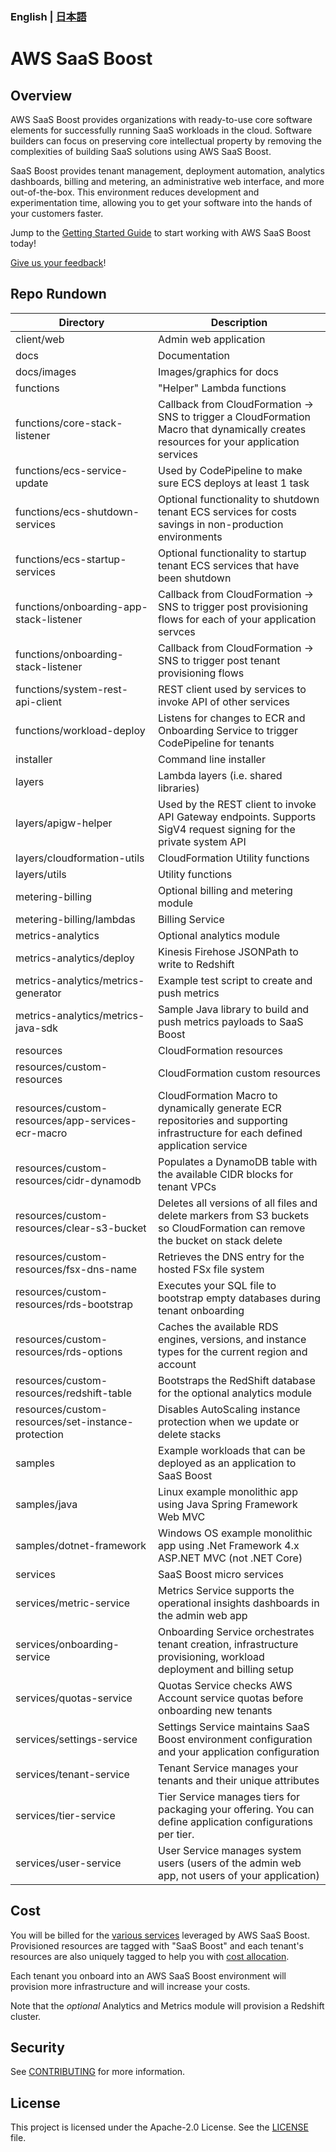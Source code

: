 ### English | [日本語](./docs/ja/README.ja.md)

# AWS SaaS Boost

## Overview
AWS SaaS Boost provides organizations with ready-to-use core software elements for successfully running SaaS workloads in the cloud.  Software builders can focus on preserving core intellectual property by removing the complexities of building SaaS solutions using AWS SaaS Boost.

SaaS Boost provides tenant management, deployment automation, analytics dashboards, billing and metering, an administrative web interface, and more out-of-the-box. This environment reduces development and experimentation time, allowing you to get your software into the hands of your customers faster.

Jump to the [Getting Started Guide](./docs/getting-started.md) to start working with AWS SaaS Boost today!

[Give us your feedback](https://www.pulse.aws/survey/YOUHWDCP)!

## Repo Rundown

| Directory | Description |
| --- | --- |
| client/web | Admin web application |
| docs | Documentation |
| docs/images | Images/graphics for docs |
| functions | "Helper" Lambda functions |
| functions/core-stack-listener | Callback from CloudFormation -> SNS to trigger a CloudFormation Macro that dynamically creates resources for your application services  |
| functions/ecs-service-update | Used by CodePipeline to make sure ECS deploys at least 1 task |
| functions/ecs-shutdown-services | Optional functionality to shutdown tenant ECS services for costs savings in non-production environments |
| functions/ecs-startup-services | Optional functionality to startup tenant ECS services that have been shutdown |
| functions/onboarding-app-stack-listener | Callback from CloudFormation -> SNS to trigger post provisioning flows for each of your application servces |
| functions/onboarding-stack-listener | Callback from CloudFormation -> SNS to trigger post tenant provisioning flows |
| functions/system-rest-api-client | REST client used by services to invoke API of other services |
| functions/workload-deploy | Listens for changes to ECR and Onboarding Service to trigger CodePipeline for tenants |
| installer | Command line installer |
| layers | Lambda layers (i.e. shared libraries) |
| layers/apigw-helper | Used by the REST client to invoke API Gateway endpoints. Supports SigV4 request signing for the private system API |
| layers/cloudformation-utils | CloudFormation Utility functions |
| layers/utils | Utility functions |
| metering-billing | Optional billing and metering module |
| metering-billing/lambdas | Billing Service |
| metrics-analytics | Optional analytics module |
| metrics-analytics/deploy | Kinesis Firehose JSONPath to write to Redshift |
| metrics-analytics/metrics-generator | Example test script to create and push metrics |
| metrics-analytics/metrics-java-sdk | Sample Java library to build and push metrics payloads to SaaS Boost |
| resources | CloudFormation resources |
| resources/custom-resources | CloudFormation custom resources |
| resources/custom-resources/app-services-ecr-macro | CloudFormation Macro to dynamically generate ECR repositories and supporting infrastructure for each defined application service |
| resources/custom-resources/cidr-dynamodb | Populates a DynamoDB table with the available CIDR blocks for tenant VPCs |
| resources/custom-resources/clear-s3-bucket | Deletes all versions of all files and delete markers from S3 buckets so CloudFormation can remove the bucket on stack delete |
| resources/custom-resources/fsx-dns-name | Retrieves the DNS entry for the hosted FSx file system |
| resources/custom-resources/rds-bootstrap | Executes your SQL file to bootstrap empty databases during tenant onboarding |
| resources/custom-resources/rds-options | Caches the available RDS engines, versions, and instance types for the current region and account |
| resources/custom-resources/redshift-table | Bootstraps the RedShift database for the optional analytics module |
| resources/custom-resources/set-instance-protection | Disables AutoScaling instance protection when we update or delete stacks |
| samples | Example workloads that can be deployed as an application to SaaS Boost |
| samples/java | Linux example monolithic app using Java Spring Framework Web MVC |
| samples/dotnet-framework | Windows OS example monolithic app using .Net Framework 4.x ASP.NET MVC (not .NET Core) 
| services | SaaS Boost micro services |
| services/metric-service | Metrics Service supports the operational insights dashboards in the admin web app |
| services/onboarding-service | Onboarding Service orchestrates tenant creation, infrastructure provisioning, workload deployment and billing setup |
| services/quotas-service | Quotas Service checks AWS Account service quotas before onboarding new tenants |
| services/settings-service | Settings Service maintains SaaS Boost environment configuration and your application configuration |
| services/tenant-service | Tenant Service manages your tenants and their unique attributes |
| services/tier-service | Tier Service manages tiers for packaging your offering. You can define application configurations per tier. |
| services/user-service | User Service manages system users (users of the admin web app, not users of your application) |

## Cost
You will be billed for the [various services](docs/services.md) leveraged by AWS SaaS Boost. Provisioned resources are tagged with "SaaS Boost" and each tenant's resources are also uniquely tagged to help you with [cost allocation](https://docs.aws.amazon.com/awsaccountbilling/latest/aboutv2/cost-alloc-tags.html).

Each tenant you onboard into an AWS SaaS Boost environment will provision more infrastructure and will increase your costs.

Note that the _optional_ Analytics and Metrics module will provision a Redshift cluster.

## Security

See [CONTRIBUTING](CONTRIBUTING.md#security-issue-notifications) for more information.

## License

This project is licensed under the Apache-2.0 License. See the [LICENSE](LICENSE) file.

